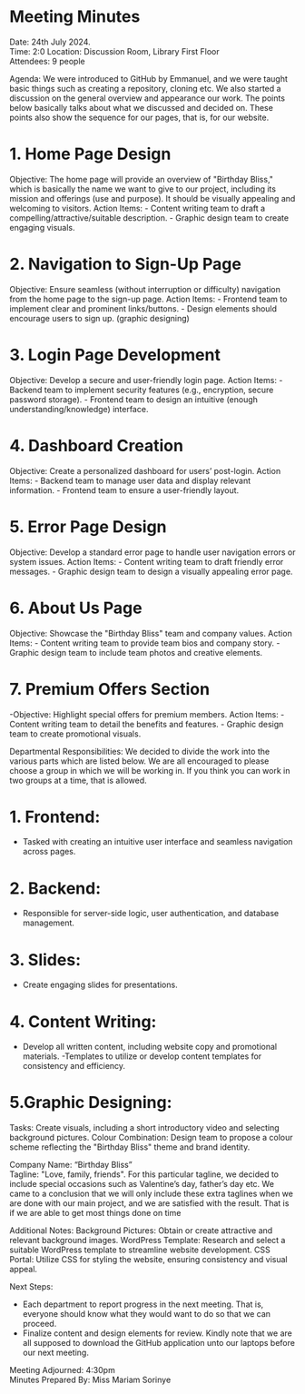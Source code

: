 # Meeting Minutes

Date: 24th July 2024.  
Time: 2:0
Location: Discussion Room, Library First Floor  
Attendees: 9 people

Agenda: We were introduced to GitHub by Emmanuel, and we were taught basic things such as creating a repository, cloning etc.
We also started a discussion on the general overview and appearance our work. The points below basically talks about what we discussed and decided on. These points also show the sequence for our pages, that is, for our website.

# 1. Home Page Design

Objective: The home page will provide an overview of "Birthday Bliss," which is basically the name we want to give to our project, including its mission and offerings (use and purpose). It should be visually appealing and welcoming to visitors.
Action Items: - Content writing team to draft a compelling/attractive/suitable description. - Graphic design team to create engaging visuals.

# 2. Navigation to Sign-Up Page

Objective: Ensure seamless (without interruption or difficulty) navigation from the home page to the sign-up page.
Action Items: - Frontend team to implement clear and prominent links/buttons. - Design elements should encourage users to sign up. (graphic designing)

# 3. Login Page Development

Objective: Develop a secure and user-friendly login page.
Action Items: - Backend team to implement security features (e.g., encryption, secure password storage). - Frontend team to design an intuitive (enough understanding/knowledge) interface.

# 4. Dashboard Creation

Objective: Create a personalized dashboard for users’ post-login.
Action Items: - Backend team to manage user data and display relevant information. - Frontend team to ensure a user-friendly layout.

# 5. Error Page Design

Objective: Develop a standard error page to handle user navigation errors or system issues.
Action Items: - Content writing team to draft friendly error messages. - Graphic design team to design a visually appealing error page.

# 6. About Us Page

Objective: Showcase the "Birthday Bliss" team and company values.
Action Items: - Content writing team to provide team bios and company story. - Graphic design team to include team photos and creative elements.

# 7. Premium Offers Section

-Objective: Highlight special offers for premium members.
Action Items: - Content writing team to detail the benefits and features. - Graphic design team to create promotional visuals.

Departmental Responsibilities: We decided to divide the work into the various parts which are listed below. We are all encouraged to please choose a group in which we will be working in. If you think you can work in two groups at a time, that is allowed.

# 1. Frontend:

- Tasked with creating an intuitive user interface and seamless navigation across pages.

# 2. Backend:

- Responsible for server-side logic, user authentication, and database management.

# 3. Slides:

- Create engaging slides for presentations.

# 4. Content Writing:

- Develop all written content, including website copy and promotional materials.
  -Templates to utilize or develop content templates for consistency and efficiency.

# 5.Graphic Designing:

Tasks: Create visuals, including a short introductory video and selecting background pictures.
Colour Combination: Design team to propose a colour scheme reflecting the "Birthday Bliss" theme and brand identity.

Company Name: “Birthday Bliss”  
Tagline: "Love, family, friends". For this particular tagline, we decided to include special occasions such as Valentine’s day, father’s day etc. We came to a conclusion that we will only include these extra taglines when we are done with our main project, and we are satisfied with the result. That is if we are able to get most things done on time

Additional Notes:
Background Pictures: Obtain or create attractive and relevant background images.
WordPress Template: Research and select a suitable WordPress template to streamline website development.
CSS Portal: Utilize CSS for styling the website, ensuring consistency and visual appeal.

Next Steps:

- Each department to report progress in the next meeting. That is, everyone should know what they would want to do so that we can proceed.
- Finalize content and design elements for review.
  Kindly note that we are all supposed to download the GitHub application unto our laptops before our next meeting.

Meeting Adjourned: 4:30pm  
Minutes Prepared By: Miss Mariam Sorinye

